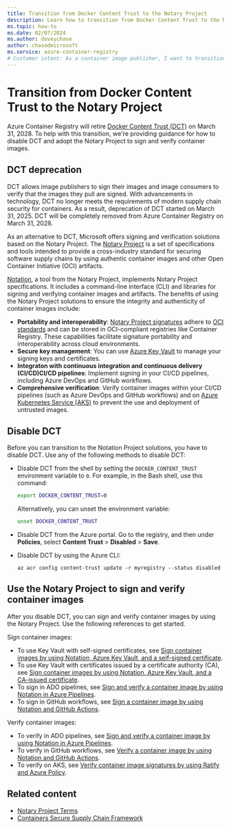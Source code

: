 ```yaml
--- 
title: Transition from Docker Content Trust to the Notary Project
description: Learn how to transition from Docker Content Trust to the Notary Project to sign and verify container images.
ms.topic: how-to 
ms.date: 02/07/2024 
ms.author: doveychase
author: chasedmicrosoft
ms.service: azure-container-registry
# Customer intent: As a container image publisher, I want to transition from Docker Content Trust to the Notary Project so that I can ensure the integrity and authenticity of my container images in a secure and standardized manner.
--- 
```


# Transition from Docker Content Trust to the Notary Project

Azure Container Registry will retire [Docker Content Trust (DCT)](./container-registry-content-trust.md) on March 31, 2028. To help with this transition, we're providing guidance for how to disable DCT and adopt the Notary Project to sign and verify container images.

## DCT deprecation

DCT allows image publishers to sign their images and image consumers to verify that the images they pull are signed. With advancements in technology, DCT no longer meets the requirements of modern supply chain security for containers. As a result, deprecation of DCT started on March 31, 2025. DCT will be completely removed from Azure Container Registry on March 31, 2028.

As an alternative to DCT, Microsoft offers signing and verification solutions based on the Notary Project. The [Notary Project](https://notaryproject.dev/) is a set of specifications and tools intended to provide a cross-industry standard for securing software supply chains by using authentic container images and other Open Container Initiative (OCI) artifacts.

[Notation](https://github.com/notaryproject/notation), a tool from the Notary Project, implements Notary Project specifications. It includes a command-line interface (CLI) and libraries for signing and verifying container images and artifacts. The benefits of using the Notary Project solutions to ensure the integrity and authenticity of container images include:

- **Portability and interoperability**: [Notary Project signatures](https://github.com/notaryproject/specifications/blob/v1.1.0/specs/signature-specification.md) adhere to [OCI standards](https://github.com/opencontainers/image-spec/tree/v1.1.0) and can be stored in OCI-compliant registries like Container Registry. These capabilities facilitate signature portability and interoperability across cloud environments.
- **Secure key management**: You can use [Azure Key Vault](/azure/key-vault/general/basic-concepts) to manage your signing keys and certificates.
- **Integraton with continuous integration and continuous delivery (CI/CD)CI/CD pipelines**: Implement signing in your CI/CD pipelines, including Azure DevOps and GitHub workflows.
- **Comprehensive verification**: Verify container images within your CI/CD pipelines (such as Azure DevOps and GitHub workflows) and on [Azure Kubernetes Service (AKS)](/azure/aks/) to prevent the use and deployment of untrusted images.

## Disable DCT

Before you can transition to the Notation Project solutions, you have to disable DCT. Use any of the following methods to disable DCT:

- Disable DCT from the shell by setting the `DOCKER_CONTENT_TRUST` environment variable to `0`. For example, in the Bash shell, use this command:

  ```bash
  export DOCKER_CONTENT_TRUST=0
  ```

  Alternatively, you can unset the environment variable:

  ```bash
  unset DOCKER_CONTENT_TRUST
  ```

- Disable DCT from the Azure portal. Go to the registry, and then under **Policies**, select **Content Trust** > **Disabled** > **Save**.

- Disable DCT by using the Azure CLI:

   ```
   az acr config content-trust update -r myregistry --status disabled
   ```

## Use the Notary Project to sign and verify container images

After you disable DCT, you can sign and verify container images by using the Notary Project. Use the following references to get started.

Sign container images:

- To use Key Vault with self-signed certificates, see [Sign container images by using Notation, Azure Key Vault, and a self-signed certificate](./container-registry-tutorial-sign-build-push.md).
- To use Key Vault with certificates issued by a certificate authority (CA), see [Sign container images by using Notation, Azure Key Vault, and a CA-issued certificate](./container-registry-tutorial-sign-trusted-ca.md).
- To sign in ADO pipelines, see [Sign and verify a container image by using Notation in Azure Pipelines](/azure/security/container-secure-supply-chain/articles/notation-ado-task-sign).
- To sign in GitHub workflows, see [Sign a container image by using Notation and GitHub Actions](/azure/security/container-secure-supply-chain/articles/notation-sign-gha).

Verify container images:

- To verify in ADO pipelines, see [Sign and verify a container image by using Notation in Azure Pipelines](/azure/security/container-secure-supply-chain/articles/notation-ado-task-sign#verify-the-signed-image).
- To verify in GitHub workflows, see [Verify a container image by using Notation and GitHub Actions](/azure/security/container-secure-supply-chain/articles/verify-gha).
- To verify on AKS, see [Verify container image signatures by using Ratify and Azure Policy](./container-registry-tutorial-verify-with-ratify-aks.md).

## Related content

- [Notary Project Terms](https://notaryproject.dev/docs/faq/#notary-project-terms)
- [Containers Secure Supply Chain Framework](https://aka.ms/csscframework)
